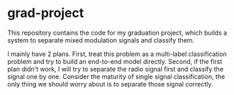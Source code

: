 # grad-project
This repository contains the code for my graduation project, which builds a system to separate mixed modulation signals and classify them.

I mainly have 2 plans. First, treat this problem as a multi-label classification problem and try to build an end-to-end model directly. Second, if the first plan didn't work, I will try to separate the radio signal first and classify the signal one by one. Consider the maturity of single signal classification, the only thing we should worry about is to separate those signal correctly.
